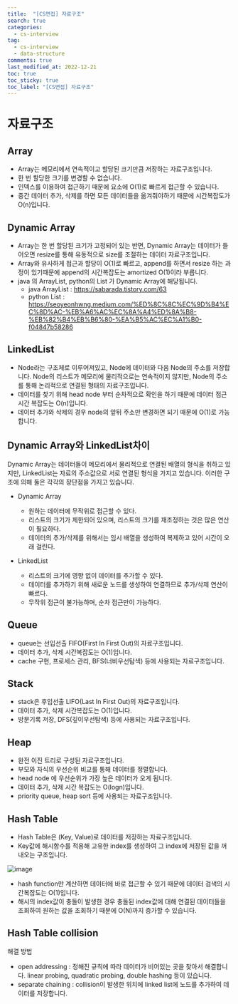 ```yaml
---
title:  "[CS면접] 자료구조"
search: true
categories: 
  - cs-interview
tag:
  - cs-interview
  - data-structure
comments: true
last_modified_at: 2022-12-21
toc: true
toc_sticky: true
toc_label: "[CS면접] 자료구조"
---
```


# 자료구조

## Array
- Array는 메모리에서 연속적이고 할당된 크기만큼 저장하는 자료구조입니다.
- 한 번 할당한 크기를 변경할 수 없습니다.
- 인덱스를 이용하여 접근하기 때문에 요소에 O(1)로 빠르게 접근할 수 있습니다.
- 중간 데이터 추가, 삭제를 하면 모든 데이터들을 옮겨줘야하기 때문에 시간복잡도가 O(n)입니다.


## Dynamic Array
- Array는 한 번 할당된 크기가 고정되어 있는 반면, Dynamic Array는 데이터가 들어오면 resize를 통해 유동적으로 size를 조절하는 데이터 자료구조입니다.
- Array와 유사하게 접근과 할당이 O(1)로 빠르고, append를 하면서 resize 하는 과정이 있기때문에 append의 시간복잡도는 amortized O(1)이라 부릅니다.
- java 의 ArrayList, python의 List 가 Dynamic Array에 해당됩니다.
  - java ArrayList : https://sabarada.tistory.com/63
  - python List : https://seoyeonhwng.medium.com/%ED%8C%8C%EC%9D%B4%EC%8D%AC-%EB%A6%AC%EC%8A%A4%ED%8A%B8-%EB%82%B4%EB%B6%80-%EA%B5%AC%EC%A1%B0-f04847b58286


## LinkedList
- Node라는 구조체로 이루어져있고, Node에 데이터와 다음 Node의 주소를 저장합니다. Node의 리스트가 메모리에 물리적으로는 연속적이지 않지만, Node의 주소를 통해 논리적으로 연결된 형태의 자료구조입니다.
- 데이터를 찾기 위해 head node 부터 순차적으로 확인을 하기 때문에 데이터 접근 시간 복잡도는 O(n)입니다.
- 데이터 추가와 삭제의 경우 node의 앞뒤 주소만 변경하면 되기 때문에 O(1)로 가능합니다.

## Dynamic Array와 LinkedList차이
Dynamic Array는 데이터들이 메모리에서 물리적으로 연결된 배열의 형식을 취하고 있지만, LinkedList는 자료의 주소값으로 서로 연결된 형식을 가지고 있습니다. 이러한 구조에 의해 둘은 각각의 장단점을 가지고 있습니다.

- Dynamic Array
   - 원하는 데이터에 무작위로 접근할 수 있다.
   - 리스트의 크기가 제한되어 있으며, 리스트의 크기를 재조정하는 것은 많은 연산이 필요하다.
   - 데이터의 추가/삭제를 위해서는 임시 배열을 생성하여 복제하고 있어 시간이 오래 걸린다.
   
- LinkedList
   - 리스트의 크기에 영향 없이 데이터를 추가할 수 있다.
   - 데이터를 추가하기 위해 새로운 노드를 생성하여 연결하므로 추가/삭제 연산이 빠르다.
   - 무작위 접근이 불가능하며, 순차 접근만이 가능하다.

## Queue
- queue는 선입선출 FIFO(First In First Out)의 자료구조입니다.
- 데이터 추가, 삭제 시간복잡도는 O(1)입니다.
- cache 구현, 프로세스 관리, BFS(너비우선탐색) 등에 사용되는 자료구조입니다.


## Stack
- stack은 후입선출 LIFO(Last In First Out)의 자료구조입니다.
- 데이터 추가, 삭제 시간복잡도는 O(1)입니다.
- 방문기록 저장, DFS(깊이우선탐색) 등에 사용되는 자료구조입니다.

## Heap
- 완전 이진 트리로 구성된 자료구조입니다.
- 부모와 자식의 우선순위 비교를 통해 데이터를 정렬합니다.
- head node 에 우선순위가 가장 높은 데이터가 오게 됩니다.
- 데이터 추가, 삭제 시간 복잡도는 O(logn)입니다.
- priority queue, heap sort 등에 사용되는 자료구조입니다.


## Hash Table

- Hash Table은 (Key, Value)로 데이터를 저장하는 자료구조입니다.
- Key값에 해시함수를 적용해 고유한 index를 생성하여 그 index에 저장된 값을 꺼내오는 구조입니다.

![image](https://user-images.githubusercontent.com/75301269/208910462-2a72b95c-25b0-4a97-8196-930785ce5e80.png)

- hash function만 계산하면 데이터에 바로 접근할 수 있기 때문에 데이터 검색의 시간복잡도는 O(1)입니다. 
- 해시의 index값이 충돌이 발생한 경우 충돌된 index값에 대해 연결된 데이터들을 조회하여 원하는 값을 조회하기 때문에 O(N)까지 증가할 수 있습니다.

## Hash Table collision
해결 방법
- open addressing : 정해진 규칙에 따라 데이터가 비어있는 곳을 찾아서 해결합니다. linear probing, quadratic probing, double hashing 등이 있습니다.
- separate chaining : collision이 발생한 위치에 linked list에 노드를 추가하여 데이터를 저장합니다.